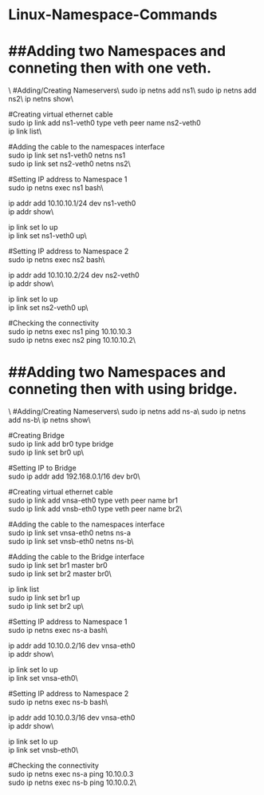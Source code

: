 # Linux-Namespace-Commands
<h1>##Adding two Namespaces and conneting then with one veth.</h1>\
#Adding/Creating Nameservers\
sudo ip netns add ns1\
sudo ip netns add ns2\
ip netns show\

#Creating virtual ethernet cable\
sudo ip link add ns1-veth0 type veth peer name ns2-veth0\
ip link list\

#Adding the cable to the namespaces interface\
sudo ip link set ns1-veth0 netns ns1\
sudo ip link set ns2-veth0 netns ns2\

#Setting IP address to Namespace 1\
sudo ip netns exec ns1 bash\

ip addr add 10.10.10.1/24 dev ns1-veth0\
ip addr show\

ip link set lo up\
ip link set ns1-veth0 up\

#Setting IP address to Namespace 2\
sudo ip netns exec ns2 bash\

ip addr add 10.10.10.2/24 dev ns2-veth0\
ip addr show\

ip link set lo up\
ip link set ns2-veth0 up\

#Checking the connectivity\
sudo ip netns exec ns1 ping 10.10.10.3\
sudo ip netns exec ns2 ping 10.10.10.2\

<h1>##Adding two Namespaces and conneting then with using bridge.</h1>\
#Adding/Creating Nameservers\
sudo ip netns add ns-a\
sudo ip netns add ns-b\
ip netns show\

#Creating Bridge\
sudo ip link add br0 type bridge\
sudo ip link set br0 up\

#Setting IP to Bridge\
sudo ip addr add 192.168.0.1/16 dev br0\

#Creating virtual ethernet cable\
sudo ip link add vnsa-eth0 type veth peer name br1\
sudo ip link add vnsb-eth0 type veth peer name br2\

#Adding the cable to the namespaces interface\
sudo ip link set vnsa-eth0 netns ns-a\
sudo ip link set vnsb-eth0 netns ns-b\

#Adding the cable to the Bridge interface\
sudo ip link set br1 master br0\
sudo ip link set br2 master br0\

ip link list\
sudo ip link set br1 up\
sudo ip link set br2 up\

#Setting IP address to Namespace 1\
sudo ip netns exec ns-a bash\

ip addr add 10.10.0.2/16 dev vnsa-eth0\
ip addr show\

ip link set lo up\
ip link set vnsa-eth0\

#Setting IP address to Namespace 2\
sudo ip netns exec ns-b bash\

ip addr add 10.10.0.3/16 dev vnsa-eth0\
ip addr show\

ip link set lo up\
ip link set vnsb-eth0\

#Checking the connectivity\
sudo ip netns exec ns-a ping 10.10.0.3\
sudo ip netns exec ns-b ping 10.10.0.2\
